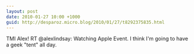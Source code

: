 ```yaml
---
layout: post
date: 2010-01-27 10:00 +1000
guid: http://desparoz.micro.blog/2010/01/27/t8292375835.html
---
```

TMI Alex! RT @alexlindsay: Watching Apple Event. I think I'm going to have a geek "tent" all day.
